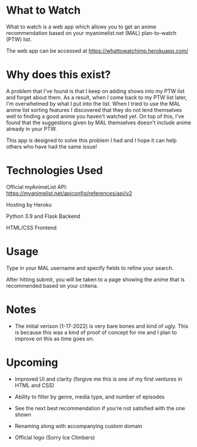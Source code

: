 # What to Watch

What to watch is a web app which allows you to get an anime recommendation based on your myanimelist.net (MAL) plan-to-watch (PTW) list.

The web app can be accessed at https://whattowatchimp.herokuapp.com/

# Why does this exist?

A problem that I've found is that I keep on adding shows into my PTW list and forget about them. As a result, when I come back to my PTW list later, I'm overwhelmed by what I put into the list.
When I tried to use the MAL anime list sorting features I discovered that they do not lend themselves well to finding a good anime you haven't watched yet.
On top of this, I've found that the suggestions given by MAL themselves doesn't include anime already in your PTW.

This app is designed to solve this problem I had and I hope it can help others who have had the same issue!

# Technologies Used

Official myAnimeList API: https://myanimelist.net/apiconfig/references/api/v2

Hosting by Heroku

Python 3.9 and Flask Backend

HTML/CSS Frontend

# Usage

Type in your MAL username and specify fields to refine your search.

After hitting submit, you will be taken to a page showing the anime that is recommended based on your criteria.

# Notes

* The initial verison (1-17-2022) is very bare bones and kind of ugly. This is because this was a kind of proof of concept for me and I plan to improve on this as time goes on.

# Upcoming

* Improved UI and clarity (forgive me this is one of my first ventures in HTML and CSS)

* Ability to filter by genre, media type, and number of episodes

* See the next best recommendation if you're not satisfied with the one shown

* Renaming along with accompanying custom domain

* Official logo (Sorry Ice Climbers)



